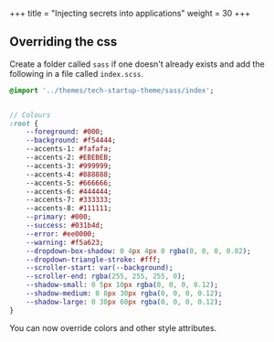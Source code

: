 +++
title = "Injecting secrets into applications"
weight = 30
+++

## Overriding the css

Create a folder called `sass` if one doesn't already exists and add the following in a file called `index.scss`.

```sass
@import '../themes/tech-startup-theme/sass/index';


// Colours
:root {
    --foreground: #000;
    --background: #f54444;
    --accents-1: #fafafa;
    --accents-2: #EBEBEB;
    --accents-3: #999999;
    --accents-4: #888888;
    --accents-5: #666666;
    --accents-6: #444444;
    --accents-7: #333333;
    --accents-8: #111111;
    --primary: #000;
    --success: #031b4d;
    --error: #ee0000;
    --warning: #f5a623;
    --dropdown-box-shadow: 0 4px 4px 0 rgba(0, 0, 0, 0.02);
    --dropdown-triangle-stroke: #fff;
    --scroller-start: var(--background);
    --scroller-end: rgba(255, 255, 255, 0);
    --shadow-small: 0 5px 10px rgba(0, 0, 0, 0.12);
    --shadow-medium: 0 8px 30px rgba(0, 0, 0, 0.12);
    --shadow-large: 0 30px 60px rgba(0, 0, 0, 0.12);
}
```

You can now override colors and other style attributes.